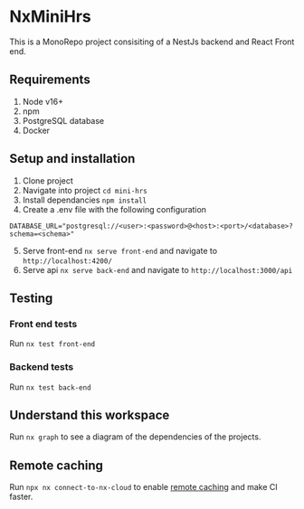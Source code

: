 # NxMiniHrs
This is a MonoRepo project consisiting of a NestJs backend and React Front end.

## Requirements
1. Node v16+
2. npm
3. PostgreSQL database
4. Docker

## Setup and installation
1. Clone project
2. Navigate into project `cd mini-hrs`
3. Install dependancies `npm install`
4. Create a .env file with the following configuration

```
DATABASE_URL="postgresql://<user>:<password>@<host>:<port>/<database>?schema=<schema>"

```

5. Serve front-end `nx serve front-end` and navigate to `http://localhost:4200/`
6. Serve api `nx serve back-end` and navigate to `http://localhost:3000/api`


## Testing

### Front end tests
Run `nx test front-end`

### Backend tests

Run `nx test back-end`

## Understand this workspace

Run `nx graph` to see a diagram of the dependencies of the projects.

## Remote caching

Run `npx nx connect-to-nx-cloud` to enable [remote caching](https://nx.app) and make CI faster.



